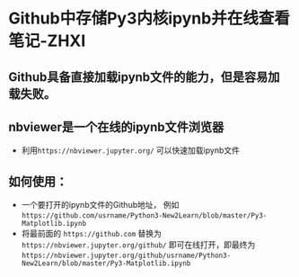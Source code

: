 # Github中存储Py3内核ipynb并在线查看笔记-ZHXI

## Github具备直接加载ipynb文件的能力，但是容易加载失败。

## nbviewer是一个在线的ipynb文件浏览器
- 利用`https://nbviewer.jupyter.org/` 可以快速加载ipynb文件

## 如何使用： 
- 一个要打开的ipynb文件的Github地址， 例如 `https://github.com/usrname/Python3-New2Learn/blob/master/Py3-Matplotlib.ipynb`
- 将最前面的 `https://github.com` 替换为 `https://nbviewer.jupyter.org/github/` 即可在线打开，即最终为`https://nbviewer.jupyter.org/github/usrname/Python3-New2Learn/blob/master/Py3-Matplotlib.ipynb`
